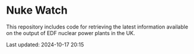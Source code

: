 # Nuke Watch

This repository includes code for retrieving the latest information available on the output of EDF nuclear power plants in the UK.

Last updated: 2024-10-17 20:15